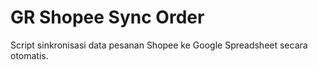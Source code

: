 # GR Shopee Sync Order

Script sinkronisasi data pesanan Shopee ke Google Spreadsheet secara otomatis.